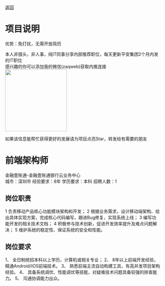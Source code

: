 [返回](../../)

# 项目说明

优势：免打扰，无需开放简历

本人非猎头，非人事，纯IT同事分享内部推荐职位，每天更新平安集团2个月内发的IT职位  
感兴趣的你可以添加我的微信(zaqweb)获取内推连接  
<img src="https://github.com/zaqweb/PA-IT-JOBS/blob/master/WechatICode.jpeg"  height="200" width="200">

如果该信息能帮忙获得更好的发展请为项目点亮Star，转发给有需要的朋友

# 前端架构师
金融壹账通-金融壹账通银行云业务中心  
城市：深圳市 经验要求：8年 学历要求：本科  招聘人数：1

## 岗位职责
1 负责移动产品核心功能模块架构和开发；
2 根据业务需求，设计移动端架构、给出具体实现方案，完成核心代码编写，跟进Bug修复，实现系统上线；
3 编写功能开发的相关技术文档；
4 积极参与技术创新，促进开发效率提升及难点问题解决；
5 维护系统的稳定性、保证系统的安全和性能。

## 岗位要求
1、	全日制统招本科以上学历，计算机或相关专业；
2、	8年以上前端开发经验，精通Android/IOS前端技术。
3、	熟悉前端主流自动构建工具，有高并发项目架构经验。
4、	具备系统调优、性能调优等技能，对疑难技术问题具备较强的排查能力。
5、	沟通协调能力出众。




